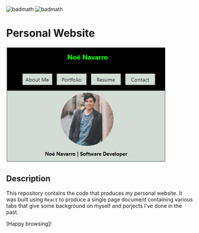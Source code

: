 ![badmath](https://img.shields.io/badge/-React-blue) ![badmath](https://img.shields.io/badge/-CSS-orange) 

# Personal Website

![websitepic](./src/assets/images/profile_front.png)

## Description

This repository contains the code that produces my personal website. It was built using `React` to produce a single page document containing various tabs that give some background on myself and porjects I've done in the past. 

[Happy browsing]! 